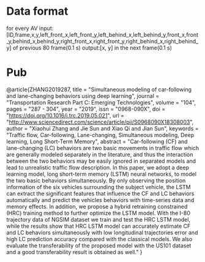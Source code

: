 # Data format
for every AV
input:[ID,frame,x,y,left_front_x,left_front_y,left_behind_x,left_behind_y,front_x,front_y,behind_x,behind_y,right_front_x,right_front_y,right_behind_x,right_behind_y] of previous 80 frame(0.1 s)
output:[x, y] in the next frame(0.1 s)

# Pub
@article{ZHANG2019287,
title = "Simultaneous modeling of car-following and lane-changing behaviors using deep learning",
journal = "Transportation Research Part C: Emerging Technologies",
volume = "104",
pages = "287 - 304",
year = "2019",
issn = "0968-090X",
doi = "https://doi.org/10.1016/j.trc.2019.05.021",
url = "http://www.sciencedirect.com/science/article/pii/S0968090X18308003",
author = "Xiaohui Zhang and Jie Sun and Xiao Qi and Jian Sun",
keywords = "Traffic flow, Car-following, Lane-changing, Simultaneous modeling, Deep learning, Long Short-Term Memory",
abstract = "Car-following (CF) and lane-changing (LC) behaviors are two basic movements in traffic flow which are generally modeled separately in the literature, and thus the interaction between the two behaviors may be easily ignored in separated models and lead to unrealistic traffic flow description. In this paper, we adopt a deep learning model, long short-term memory (LSTM) neural networks, to model the two basic behaviors simultaneously. By only observing the position information of the six vehicles surrounding the subject vehicle, the LSTM can extract the significant features that influence the CF and LC behaviors automatically and predict the vehicles behaviors with time-series data and memory effects. In addition, we propose a hybrid retraining constrained (HRC) training method to further optimize the LSTM model. With the I-80 trajectory data of NGSIM dataset we train and test the HRC LSTM model, while the results show that HRC LSTM model can accurately estimate CF and LC behaviors simultaneously with low longitudinal trajectories error and high LC prediction accuracy compared with the classical models. We also evaluate the transferability of the proposed model with the US101 dataset and a good transferability result is obtained as well."
}
